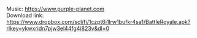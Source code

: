 Music: https://www.purple-planet.com <br>
Download link: https://www.dropbox.com/scl/fi/1czpt6i1lrw1bufkr4sa1/BattleRoyale.apk?rlkey=ykwxridn7pjw3el44fg4i823v&dl=0
